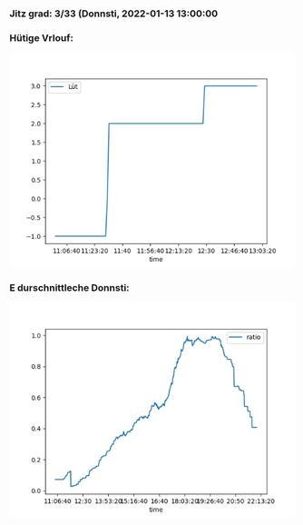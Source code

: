 ### Jitz grad: 3/33 (Donnsti, 2022-01-13 13:00:00

### Hütige Vrlouf:
![Graph](Today.png)

### E durschnittleche Donnsti:
![Graph](Donnsti.png)